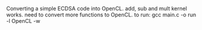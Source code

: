 Converting a simple ECDSA code into OpenCL.
add, sub and mult kernel works. need to convert more functions to OpenCL.
to run: gcc main.c -o run -l OpenCL -w
